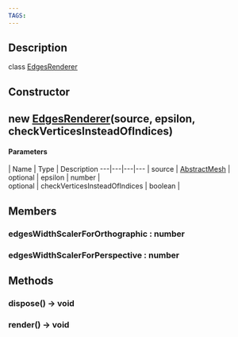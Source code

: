 ```yaml
---
TAGS:
---
```

## Description

class [EdgesRenderer](/classes/3.0/EdgesRenderer)



## Constructor

## new [EdgesRenderer](/classes/3.0/EdgesRenderer)(source, epsilon, checkVerticesInsteadOfIndices)



#### Parameters
 | Name | Type | Description
---|---|---|---
 | source | [AbstractMesh](/classes/3.0/AbstractMesh) |     
optional | epsilon | number |     
optional | checkVerticesInsteadOfIndices | boolean |     
## Members

### edgesWidthScalerForOrthographic : number



### edgesWidthScalerForPerspective : number



## Methods

### dispose() &rarr; void


### render() &rarr; void


